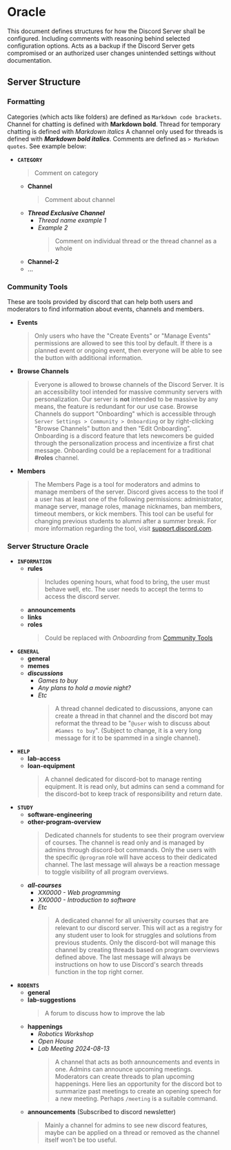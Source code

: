 # Oracle

This document defines structures for how the Discord Server shall be configured. Including comments with reasoning behind selected configuration options. Acts as a backup if the Discord Server gets compromised or an authorized user changes unintended settings without documentation.

## Server Structure

### Formatting

Categories (which acts like folders) are defined as `Markdown code brackets`.
Channel for chatting is defined with **Markdown bold**.
Thread for temporary chatting is defined with _Markdown italics_
A channel only used for threads is defined with **_Markdown bold italics_**.
Comments are defined as `> Markdown quotes`.
See example below:

- **`CATEGORY`**
  > Comment on category
  - **Channel**
    > Comment about channel
  - **_Thread Exclusive Channel_**
    - _Thread name example 1_
    - _Example 2_
      > Comment on individual thread or the thread channel as a whole
  - **Channel-2**
  - ...

### Community Tools

These are tools provided by discord that can help both users and moderators to find information about events, channels and members.

- **Events**
  > Only users who have the "Create Events" or "Manage Events" permissions are allowed to see this tool by default. If there is a planned event or ongoing event, then everyone will be able to see the button with additional information.
- **Browse Channels**
  > Everyone is allowed to browse channels of the Discord Server. It is an accessibility tool intended for massive community servers with personalization. Our server is **not** intended to be massive by any means, the feature is redundant for our use case.
  > Browse Channels do support "Onboarding" which is accessible through `Server Settings > Community > Onboarding` or by right-clicking "Browse Channels" button and then "Edit Onboarding".
  > Onboarding is a discord feature that lets newcomers be guided through the personalization process and incentivize a first chat message. Onboarding could be a replacement for a traditional **#roles** channel.
- **Members**
  > The Members Page is a tool for moderators and admins to manage members of the server. Discord gives access to the tool if a user has at least one of the following permissions: administrator, manage server, manage roles, manage nicknames, ban members, timeout members, or kick members.
  > This tool can be useful for changing previous students to alumni after a summer break. For more information regarding the tool, visit [support.discord.com](https://support.discord.com/hc/en-us/articles/15946797617431-Members-Page).

### Server Structure Oracle

- **`INFORMATION`**
  - **rules**
    > Includes opening hours, what food to bring, the user must behave well, etc. The user needs to accept the terms to access the discord server.
  - **announcements**
  - **links**
  - **roles**
    > Could be replaced with _Onboarding_ from [Community Tools](#community-tools)
- **`GENERAL`**
  - **general**
  - **memes**
  - **_discussions_**
    - _Games to buy_
    - _Any plans to hold a movie night?_
    - _Etc_
      > A thread channel dedicated to discussions, anyone can create a thread in that channel and the discord bot may reformat the thread to be "`@user` wish to discuss about `#Games to buy`". (Subject to change, it is a very long message for it to be spammed in a single channel).
- **`HELP`**
  - **lab-access**
  - **loan-equipment**
    > A channel dedicated for discord-bot to manage renting equipment. It is read only, but admins can send a command for the discord-bot to keep track of responsibility and return date.
- **`STUDY`**
  - **software-engineering**
  - **other-program-overview**
    > Dedicated channels for students to see their program overview of courses. The channel is read only and is managed by admins through discord-bot commands. Only the users with the specific `@program` role will have access to their dedicated channel. The last message will always be a reaction message to toggle visibility of all program overviews.
  - **_all-courses_**
    - _XX0000 - Web programming_
    - _XX0000 - Introduction to software_
    - _Etc_
      > A dedicated channel for all university courses that are relevant to our discord server. This will act as a registry for any student user to look for struggles and solutions from previous students. Only the discord-bot will manage this channel by creating threads based on program overviews defined above. The last message will always be instructions on how to use Discord's search threads function in the top right corner.
- **`RODENTS`**
  - **general**
  - **lab-suggestions**
    > A forum to discuss how to improve the lab
  - **happenings**
    - _Robotics Workshop_
    - _Open House_
    - _Lab Meeting 2024-08-13_
      > A channel that acts as both announcements and events in one. Admins can announce upcoming meetings. Moderators can create threads to plan upcoming happenings. Here lies an opportunity for the discord bot to summarize past meetings to create an opening speech for a new meeting. Perhaps `/meeting` is a suitable command.
  - **announcements** (Subscribed to discord newsletter)
    > Mainly a channel for admins to see new discord features, maybe can be applied on a thread or removed as the channel itself won't be too useful.
